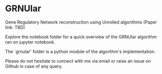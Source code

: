 # GRNUlar
Gene Regulatory Network reconstruction using Unrolled algorithms  (Paper link: TBD)

Explore the notebook folder for a quick overview of the GRNUlar algorithm ran on jupyter notebook.  

The `grnular' folder is a python module of the algorithm's implementation.  

Please do not hesitate to connect with me via email or raise an issue on Github in case of any query. 
